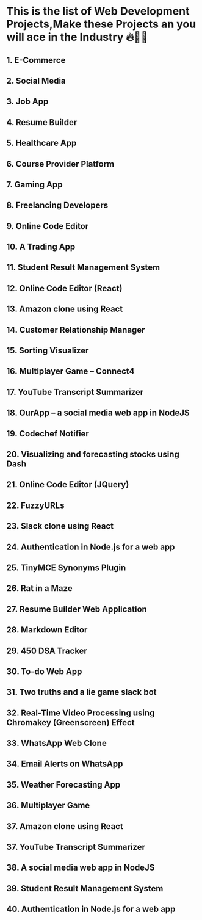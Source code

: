 # This is the list  of Web Development Projects,Make these Projects an you will  ace in the Industry 🔥🥳🎉

## 1. E-Commerce
## 2. Social Media
## 3. Job App
## 4. Resume Builder
## 5. Healthcare App
## 6. Course Provider Platform
## 7. Gaming App
## 8. Freelancing Developers
## 9. Online Code Editor
## 10. A Trading App
## 11.  Student Result Management System
## 12.  Online Code Editor (React)
## 13.  Amazon clone using React
## 14.  Customer Relationship Manager
## 15.  Sorting Visualizer
## 16.  Multiplayer Game – Connect4
## 17.  YouTube Transcript Summarizer
## 18.  OurApp – a social media web app in NodeJS
## 19.  Codechef Notifier
## 20.  Visualizing and forecasting stocks using Dash
## 21.  Online Code Editor (JQuery)
## 22.  FuzzyURLs
## 23.  Slack clone using React
## 24.  Authentication in Node.js for a web app
## 25.  TinyMCE Synonyms Plugin
## 26.  Rat in a Maze
## 27.  Resume Builder Web Application
## 28.  Markdown Editor
## 29.  450 DSA Tracker
## 30.  To-do Web App
## 31.  Two truths and a lie game slack bot
## 32.  Real-Time Video Processing using Chromakey (Greenscreen) Effect
## 33.  WhatsApp Web Clone
## 34.  Email Alerts on WhatsApp
## 35.  Weather Forecasting App
## 36.  Multiplayer Game
## 37.  Amazon clone using React
## 37. YouTube Transcript Summarizer
## 38.  A social media web app in NodeJS
## 39. Student Result Management System
## 40. Authentication in Node.js for a web app

